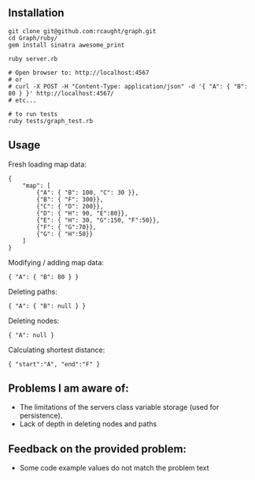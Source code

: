 
## Installation
```
git clone git@github.com:rcaught/graph.git
cd Graph/ruby/
gem install sinatra awesome_print

ruby server.rb

# Open browser to: http://localhost:4567
# or
# curl -X POST -H "Content-Type: application/json" -d '{ "A": { "B": 80 } }' http://localhost:4567/
# etc...

# to run tests
ruby tests/graph_test.rb
```

## Usage
Fresh loading map data:
```
{
    "map": [
        {"A": { "B": 100, "C": 30 }},
        {"B": { "F": 300}},
        {"C": { "D": 200}},
        {"D": { "H": 90, "E":80}},
        {"E": { "H": 30, "G":150, "F":50}},
        {"F": { "G":70}},
        {"G": { "H":50}}
    ]
}
```

Modifying / adding map data:
```
{ "A": { "B": 80 } } 
```

Deleting paths:
```
{ "A": { "B": null } }
```

Deleting nodes:
```
{ "A": null }
```

Calculating shortest distance:
```
{ "start":"A", "end":"F" }
```

## Problems I am aware of:
- The limitations of the servers class variable storage (used for persistence).
- Lack of depth in deleting nodes and paths

## Feedback on the provided problem:
- Some code example values do not match the problem text
